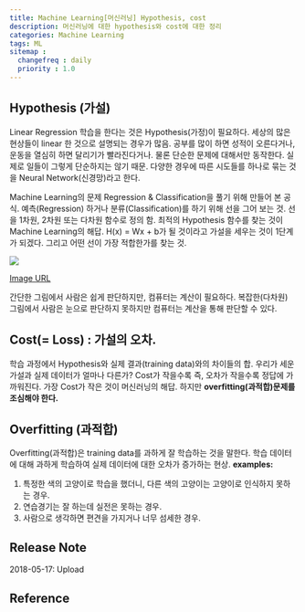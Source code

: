 ```yaml
---
title: Machine Learning[머신러닝] Hypothesis, cost
description: 머신러닝에 대한 hypothesis와 cost에 대한 정리
categories: Machine Learning
tags: ML
sitemap :
  changefreq : daily
  priority : 1.0
---
```


## Hypothesis (가설)

Linear Regression 학습을 한다는 것은 Hypothesis(가정)이 필요하다. 세상의 많은 현상들이 linear 한 것으로 설명되는 경우가 많음.
공부를 많이 하면 성적이 오른다거나, 운동을 열심히 하면 달리기가 빨라진다거나. 물론 단순한 문제에 대해서만 동작한다. 실제로 일들이 그렇게 단순하지는 않기 때문. 다양한 경우에 따른 시도들를 하나로 묶는 것을 Neural Network(신경망)라고 한다.

Machine Learning의 문제 Regression & Classification을 풀기 위해 만들어 본 공식. 예측(Regression) 하거나 분류(Classification)를 하기 위해 선을 그어 보는 것. 선을 1차원, 2차원 또는 다차원 함수로 정의 함. 최적의 Hypothesis 함수를 찾는 것이 Machine Learning의 해답.
H(x) = Wx + b가 될 것이라고 가설을 세우는 것이 1단계가 되겠다. 그리고 어떤 선이 가장 적합한가를 찾는 것.

![](https://postfiles.pstatic.net/MjAxODA1MTRfMjA1/MDAxNTI2Mjk3OTI4MTU2.5411Q9Ar2IaqOqw_LuCbJcTOov1kYH7eC7upa8b9Zgcg.AnfX6HT0EpzXOnTTC3sEU9ofOTKBSxmvY0GYOQtqQI4g.PNG.goddam0205/2018-05-14.png?type=w773)

[Image URL](https://postfiles.pstatic.net/MjAxODA1MTRfMjA1/MDAxNTI2Mjk3OTI4MTU2.5411Q9Ar2IaqOqw_LuCbJcTOov1kYH7eC7upa8b9Zgcg.AnfX6HT0EpzXOnTTC3sEU9ofOTKBSxmvY0GYOQtqQI4g.PNG.goddam0205/2018-05-14.png?type=w773)

간단한 그림에서 사람은 쉽게 판단하지만, 컴퓨터는 계산이 필요하다. 복잡한(다차원) 그림에서 사람은 눈으로 판단하지 못하지만 컴퓨터는 계산을 통해 판단할 수 있다.

## Cost(= Loss) : 가설의 오차.
학습 과정에서 Hypothesis와 실제 결과(training data)와의 차이들의 합. 우리가 세운 가설과 실제 데이터가 얼마나 다른가? Cost가 작을수록 즉, 오차가 작을수록 정답에 가까워진다. 가장 Cost가 작은 것이 머신러닝의 해답. 하지만 **overfitting(과적합)문제를 조심해야 한다.**
## Overfitting (과적합)
Overfitting(과적합)은 training data를 과하게 잘 학습하는 것을 말한다. 학습 데이터에 대해 과하게 학습하여 실제 데이터에 대한 오차가 증가하는 현상.
**examples:**
1. 특정한 색의 고양이로 학습을 했더니, 다른 색의 고양이는 고양이로 인식하지 못하는 경우.
2. 연습경기는 잘 하는데 실전은 못하는 경우.
3. 사람으로 생각하면 편견을 가지거나 너무 섬세한 경우.

## Release Note
2018-05-17: Upload

## Reference